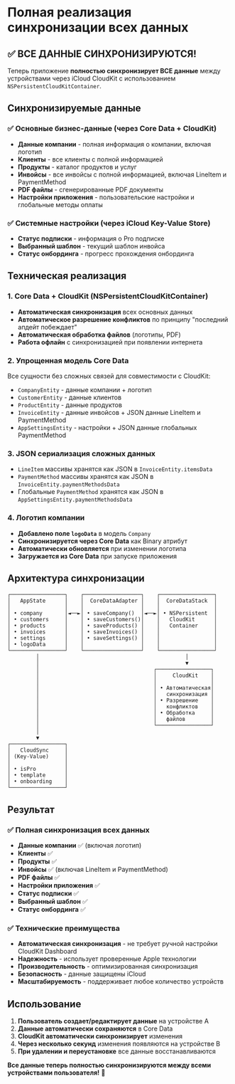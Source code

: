# Полная реализация синхронизации всех данных

## ✅ ВСЕ ДАННЫЕ СИНХРОНИЗИРУЮТСЯ!

Теперь приложение **полностью синхронизирует ВСЕ данные** между устройствами через iCloud CloudKit с использованием `NSPersistentCloudKitContainer`.

## Синхронизируемые данные

### ✅ Основные бизнес-данные (через Core Data + CloudKit)
- **Данные компании** - полная информация о компании, включая логотип
- **Клиенты** - все клиенты с полной информацией
- **Продукты** - каталог продуктов и услуг
- **Инвойсы** - все инвойсы с полной информацией, включая LineItem и PaymentMethod
- **PDF файлы** - сгенерированные PDF документы
- **Настройки приложения** - пользовательские настройки и глобальные методы оплаты

### ✅ Системные настройки (через iCloud Key-Value Store)
- **Статус подписки** - информация о Pro подписке
- **Выбранный шаблон** - текущий шаблон инвойса
- **Статус онбординга** - прогресс прохождения онбординга

## Техническая реализация

### 1. Core Data + CloudKit (NSPersistentCloudKitContainer)
- **Автоматическая синхронизация** всех основных данных
- **Автоматическое разрешение конфликтов** по принципу "последний апдейт побеждает"
- **Автоматическая обработка файлов** (логотипы, PDF)
- **Работа офлайн** с синхронизацией при появлении интернета

### 2. Упрощенная модель Core Data
Все сущности без сложных связей для совместимости с CloudKit:
- `CompanyEntity` - данные компании + логотип
- `CustomerEntity` - данные клиентов
- `ProductEntity` - данные продуктов
- `InvoiceEntity` - данные инвойсов + JSON данные LineItem и PaymentMethod
- `AppSettingsEntity` - настройки + JSON данные глобальных PaymentMethod

### 3. JSON сериализация сложных данных
- `LineItem` массивы хранятся как JSON в `InvoiceEntity.itemsData`
- `PaymentMethod` массивы хранятся как JSON в `InvoiceEntity.paymentMethodsData`
- Глобальные `PaymentMethod` хранятся как JSON в `AppSettingsEntity.paymentMethodsData`

### 4. Логотип компании
- **Добавлено поле `logoData`** в модель `Company`
- **Синхронизируется через Core Data** как Binary атрибут
- **Автоматически обновляется** при изменении логотипа
- **Загружается из Core Data** при запуске приложения

## Архитектура синхронизации

```
┌─────────────────┐    ┌──────────────────┐    ┌─────────────────┐
│   AppState      │    │  CoreDataAdapter │    │  CoreDataStack  │
│                 │    │                  │    │                 │
│ • company       │◄──►│ • saveCompany()  │◄──►│ • NSPersistent  │
│ • customers     │    │ • saveCustomers()│    │   CloudKit      │
│ • products      │    │ • saveProducts() │    │   Container     │
│ • invoices      │    │ • saveInvoices() │    │                 │
│ • settings      │    │ • saveSettings() │    │                 │
│ • logoData      │    │                  │    │                 │
└─────────────────┘    └──────────────────┘    └─────────────────┘
         │                                              │
         │                                              ▼
         │                                    ┌─────────────────┐
         │                                    │     CloudKit    │
         │                                    │                 │
         │                                    │ • Автоматическая│
         │                                    │   синхронизация │
         │                                    │ • Разрешение    │
         │                                    │   конфликтов    │
         │                                    │ • Обработка     │
         │                                    │   файлов        │
         │                                    └─────────────────┘
         │
         ▼
┌─────────────────┐
│   CloudSync     │
│ (Key-Value)     │
│                 │
│ • isPro         │
│ • template      │
│ • onboarding    │
└─────────────────┘
```

## Результат

### ✅ Полная синхронизация всех данных
- **Данные компании** ✅ (включая логотип)
- **Клиенты** ✅
- **Продукты** ✅
- **Инвойсы** ✅ (включая LineItem и PaymentMethod)
- **PDF файлы** ✅
- **Настройки приложения** ✅
- **Статус подписки** ✅
- **Выбранный шаблон** ✅
- **Статус онбординга** ✅

### ✅ Технические преимущества
- **Автоматическая синхронизация** - не требует ручной настройки CloudKit Dashboard
- **Надежность** - использует проверенные Apple технологии
- **Производительность** - оптимизированная синхронизация
- **Безопасность** - данные защищены iCloud
- **Масштабируемость** - поддерживает любое количество устройств

## Использование

1. **Пользователь создает/редактирует данные** на устройстве A
2. **Данные автоматически сохраняются** в Core Data
3. **CloudKit автоматически синхронизирует** изменения
4. **Через несколько секунд** изменения появляются на устройстве B
5. **При удалении и переустановке** все данные восстанавливаются

**Все данные теперь полностью синхронизируются между всеми устройствами пользователя!** 🎉
